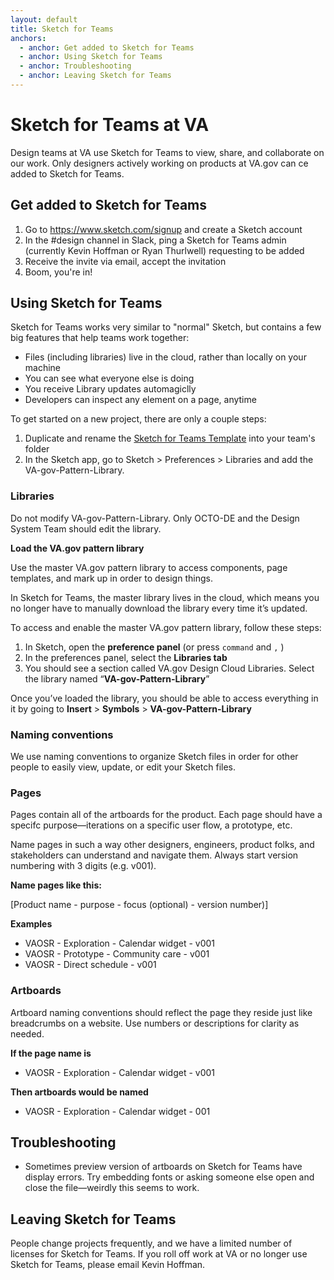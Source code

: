 ```yaml
---
layout: default
title: Sketch for Teams
anchors:
  - anchor: Get added to Sketch for Teams
  - anchor: Using Sketch for Teams
  - anchor: Troubleshooting
  - anchor: Leaving Sketch for Teams
---
```


# Sketch for Teams at VA

Design teams at VA use Sketch for Teams to view, share, and collaborate on our work. Only designers actively working on products at VA.gov can ce added to Sketch for Teams.

## Get added to Sketch for Teams

1. Go to https://www.sketch.com/signup and create a Sketch account 
2. In the #design channel in Slack, ping a Sketch for Teams admin (currently Kevin Hoffman or Ryan Thurlwell) requesting to be added
3. Receive the invite via email, accept the invitation
4. Boom, you're in! 

## Using Sketch for Teams

Sketch for Teams works very similar to "normal" Sketch, but contains a few big features that help teams work together:

- Files (including libraries) live in the cloud, rather than locally on your machine
- You can see what everyone else is doing
- You receive Library updates automagiclly
- Developers can inspect any element on a page, anytime

To get started on a new project, there are only a couple steps:

1. Duplicate and rename the [Sketch for Teams Template](https://www.sketch.com/s/2f665c26-160d-474e-b5cc-bb94e73bb91a) into your team's folder
2. In the Sketch app, go to Sketch > Preferences > Libraries and add the VA-gov-Pattern-Library.

### Libraries

Do not modify VA-gov-Pattern-Library. Only OCTO-DE and the Design System Team should edit the library. 

**Load the VA.gov pattern library**

Use the master VA.gov pattern library to access components, page templates, and mark up in order to design things.

In Sketch for Teams, the master library lives in the cloud, which means you no longer have to manually download the library every time it’s updated.

To access and enable the master VA.gov pattern library, follow these steps:

1. In Sketch, open the **preference panel** (or press `command` and `,` )
2. In the preferences panel, select the **Libraries tab**
3. You should see a section called VA.gov Design Cloud Libraries. Select the library named “**VA-gov-Pattern-Library**”

Once you’ve loaded the library, you should be able to access everything in it by going to **Insert** > **Symbols** > **VA-gov-Pattern-Library**

### Naming conventions

We use naming conventions to organize Sketch files in order for other people to easily view, update, or edit your Sketch files.

### Pages

Pages contain all of the artboards for the product. Each page should have a specifc purpose—iterations on a specific user flow, a prototype, etc.

Name pages in such a way other designers, engineers, product folks, and stakeholders can understand and navigate them. Always start version numbering with 3 digits (e.g. v001).

**Name pages like this:**

[Product name - purpose - focus (optional) - version number)]

**Examples**

- VAOSR - Exploration - Calendar widget - v001
- VAOSR - Prototype - Community care - v001
- VAOSR - Direct schedule - v001

### Artboards

Artboard naming conventions should reflect the page they reside just like breadcrumbs on a website. Use numbers or descriptions for clarity as needed. 

**If the page name is**

- VAOSR - Exploration - Calendar widget - v001

**Then artboards would be named**

- VAOSR - Exploration - Calendar widget - 001


## Troubleshooting

- Sometimes preview version of artboards on Sketch for Teams have display errors. Try embedding fonts or asking someone else open and close the file—weirdly this seems to work.


## Leaving Sketch for Teams

People change projects frequently, and we have a limited number of licenses for Sketch for Teams. If you roll off work at VA or no longer use Sketch for Teams, please email Kevin Hoffman.


